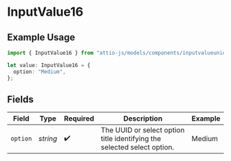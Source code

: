 # InputValue16

## Example Usage

```typescript
import { InputValue16 } from "attio-js/models/components/inputvalueunion.js";

let value: InputValue16 = {
  option: "Medium",
};
```

## Fields

| Field                                                                   | Type                                                                    | Required                                                                | Description                                                             | Example                                                                 |
| ----------------------------------------------------------------------- | ----------------------------------------------------------------------- | ----------------------------------------------------------------------- | ----------------------------------------------------------------------- | ----------------------------------------------------------------------- |
| `option`                                                                | *string*                                                                | :heavy_check_mark:                                                      | The UUID or select option title identifying the selected select option. | Medium                                                                  |